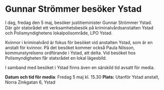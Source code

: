 # Gunnar Strömmer besöker Ystad

I dag, fredag den 5 maj, besöker justitieminister Gunnar Strömmer Ystad. Där gör statsrådet ett verksamhetsbesök på kriminalvårdsanstalten Ystad och Polismyndighetens lokalpolisområde, LPO Ystad.

Kvinnor i kriminalvård är fokus för besöket vid anstalten Ystad, som är en anstalt för kvinnor. På det besöket kommer också Paula Nilsson, kommunstyrelsens ordförande i Ystad, att delta. Vid besöket hos Polismyndigheten får statsrådet en lokal lägesbild.

I samband med besöket i Ystad finns även en särskild tid avsatt för media.

**Datum och tid för media**: Fredag 5 maj kl. 15.30
**Plats:** Utanför Ystad anstalt, Norra Zinkgatan 6, Ystad
